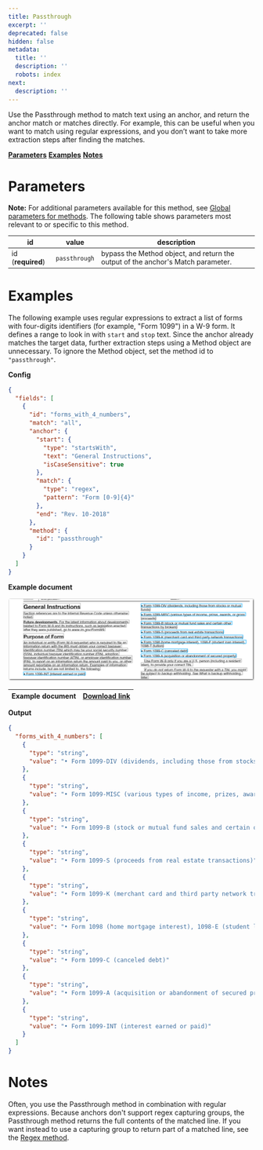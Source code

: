 ```yaml
---
title: Passthrough
excerpt: ''
deprecated: false
hidden: false
metadata:
  title: ''
  description: ''
  robots: index
next:
  description: ''
---
```

Use the Passthrough method to match text using an anchor, and return the anchor match or matches directly. For example, this can be useful when you want to match using regular expressions, and you don’t want to take more extraction steps after finding the matches. 

[**Parameters**](doc:passthrough#parameters)
[**Examples**](doc:passthrough#examples)
[**Notes**](doc:passthrough#notes)


Parameters
====

**Note:** For additional parameters available for this method, see [Global parameters for methods](doc:method#global-parameters-for-methods). The following table shows parameters most relevant to or specific to this method.

| id                | value         | description                                                  |
| ----------------- | ------------- | ------------------------------------------------------------ |
| id (**required**) | `passthrough` | bypass the Method object, and return the output of the anchor's Match parameter. <br/> |

Examples
====

The following example uses regular expressions to extract a list of forms with four-digits identifiers (for example, "Form 1099") in a W-9 form. It defines a range to look in with  `start` and `stop` text. Since the anchor already matches the target data, further extraction steps using a Method object are unnecessary. To ignore the Method object, set the method id to  `"passthrough"`. 

**Config**

```json
{
  "fields": [
    {
      "id": "forms_with_4_numbers",
      "match": "all",
      "anchor": {
        "start": {
          "type": "startsWith",
          "text": "General Instructions",
          "isCaseSensitive": true
        },
        "match": {
          "type": "regex",
          "pattern": "Form [0-9]{4}"
        },
        "end": "Rev. 10-2018"
      },
      "method": {
        "id": "passthrough"
      }
    }
  ]
}
```

**Example document**

![Click to enlarge](https://raw.githubusercontent.com/sensible-hq/sensible-docs/main/readme-sync/assets/v0/images/final/passthrough.png)

| Example document | [Download link](https://www.irs.gov/pub/irs-pdf/fw9.pdf) |
| ------------------------------- | ---------------------------------------------------------------------------------------------------------------------------------------- |

**Output**
```json
{
  "forms_with_4_numbers": [
    {
      "type": "string",
      "value": "• Form 1099-DIV (dividends, including those from stocks or mutual"
    },
    {
      "type": "string",
      "value": "• Form 1099-MISC (various types of income, prizes, awards, or gross"
    },
    {
      "type": "string",
      "value": "• Form 1099-B (stock or mutual fund sales and certain other"
    },
    {
      "type": "string",
      "value": "• Form 1099-S (proceeds from real estate transactions)"
    },
    {
      "type": "string",
      "value": "• Form 1099-K (merchant card and third party network transactions)"
    },
    {
      "type": "string",
      "value": "• Form 1098 (home mortgage interest), 1098-E (student loan interest),"
    },
    {
      "type": "string",
      "value": "• Form 1099-C (canceled debt)"
    },
    {
      "type": "string",
      "value": "• Form 1099-A (acquisition or abandonment of secured property)"
    },
    {
      "type": "string",
      "value": "• Form 1099-INT (interest earned or paid)"
    }
  ]
}
```




Notes
===

Often, you use the Passthrough method in combination with regular expressions. Because anchors don't support regex capturing groups, the Passthrough method returns the full contents of the matched line. If you want instead to use a capturing group to return part of a matched line, see the [Regex method](doc:regex).